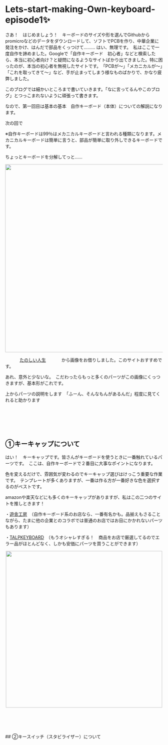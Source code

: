 # Lets-start-making-Own-keyboard-episode1✨
さあ！　はじめましょう！　キーボードのサイズや形を選んでGithubからpromicroなどのデータをダウンロードして、ソフトでPCBを作り、中華企業に発注をかけ、はんだで部品をくっつけて………
はい、無理です。　私はここで一度自作を諦めました。Googleで「自作キーボード　初心者」などと検索したら、本当に初心者向け？と疑問になるようなサイトばかり出てきました。特に困ったのが、本当の初心者を無視したサイトです。　「PCBが～」「メカニカルが～」「これを取ってきて～」など、手が止まってしまう様なものばかりで、かなり疲弊しました。

このブログでは細かいところまで書いていきます。「なに言ってるんやこのブログ」とつっこまれないように頑張って書きます。

なので、第一回目は基本の基本　自作キーボード（本体）についての解説になります。

次の回で

※自作キーボードは99％はメカニカルキーボードと言われる種類になります。メカニカルキーボードは簡単に言うと、部品が簡単に取り外しできるキーボードです。


ちょっとキーボードを分解してっと……



<p align="center">
<img src="https://user-images.githubusercontent.com/85538853/230086537-c8302542-992f-49f9-9ab8-072b934c0163.png" width="600px">
</p>


　　　         [たのしい人生](https://biacco42.hatenablog.com/entry/2020/05/08/093000)
　　　          から画像をお借りしました。このサイトおすすめです。


あれ、意外と少ないな。　こだわったらもっと多くのパーツがこの画像にくっつきますが、基本形がこれです。


上からパーツの説明をします　「ふーん、そんなもんがあるんだ」程度に見てくれると助かります
<br>
<br>
<br>
<br>
<br>
<br>
##  ①キーキャップについて

はい！　キーキャップです。皆さんがキーボードを使うときに一番触れているパーツです。　ここは、自作キーボードで２番目に大事なポイントになります。

色を変えるだけで、雰囲気が変わるのでキーキャップ選びはけっこう重要な作業です。　テンプレートが多くありますが、一番は作る方が一番好きな色を選択するのがベストです。

amazonや楽天などにも多くのキーキャップがありますが、私はこの二つのサイトを推しときます！

・[遊舎工房](https://shop.yushakobo.jp/)　（自作キーボード系のお店なら、一番有名かも。品揃えもさることながら、たまに他の企業とのコラボでは普通のお店ではお目にかかれないパーツもあります）


・[TALPKEYBOARD](https://talpkeyboard.net/)　（もうオシャレすぎる！　商品をお店で厳選してるのでエラー品がほとんどなく、しかも安価にパーツを買うことができます）


<p align="center">
<img src="https://user-images.githubusercontent.com/85538853/230118015-f41304e6-3e32-4dcf-966f-33f42d436fc4.jpg" width="500px">
</p>
<br>
<br>
<br>
<br>
##  ②キースイッチ（スタビライザー）について


